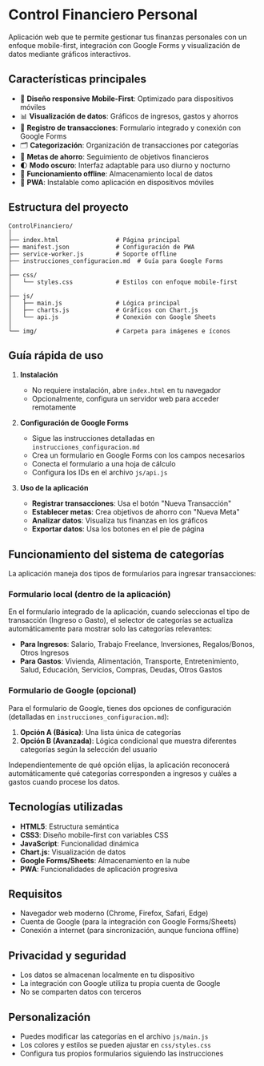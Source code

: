 # Control Financiero Personal

Aplicación web que te permite gestionar tus finanzas personales con un enfoque mobile-first, integración con Google Forms y visualización de datos mediante gráficos interactivos.

## Características principales

- 📱 **Diseño responsive Mobile-First**: Optimizado para dispositivos móviles
- 📊 **Visualización de datos**: Gráficos de ingresos, gastos y ahorros
- 📝 **Registro de transacciones**: Formulario integrado y conexión con Google Forms
- 🗂️ **Categorización**: Organización de transacciones por categorías
- 🎯 **Metas de ahorro**: Seguimiento de objetivos financieros
- 🌓 **Modo oscuro**: Interfaz adaptable para uso diurno y nocturno
- 📵 **Funcionamiento offline**: Almacenamiento local de datos
- 📱 **PWA**: Instalable como aplicación en dispositivos móviles

## Estructura del proyecto

```
ControlFinanciero/
│
├── index.html                # Página principal
├── manifest.json             # Configuración de PWA
├── service-worker.js         # Soporte offline
├── instrucciones_configuracion.md  # Guía para Google Forms
│
├── css/
│   └── styles.css            # Estilos con enfoque mobile-first
│
├── js/
│   ├── main.js               # Lógica principal
│   ├── charts.js             # Gráficos con Chart.js
│   └── api.js                # Conexión con Google Sheets
│
└── img/                      # Carpeta para imágenes e íconos
```

## Guía rápida de uso

1. **Instalación**

   - No requiere instalación, abre `index.html` en tu navegador
   - Opcionalmente, configura un servidor web para acceder remotamente

2. **Configuración de Google Forms**

   - Sigue las instrucciones detalladas en `instrucciones_configuracion.md`
   - Crea un formulario en Google Forms con los campos necesarios
   - Conecta el formulario a una hoja de cálculo
   - Configura los IDs en el archivo `js/api.js`

3. **Uso de la aplicación**
   - **Registrar transacciones**: Usa el botón "Nueva Transacción"
   - **Establecer metas**: Crea objetivos de ahorro con "Nueva Meta"
   - **Analizar datos**: Visualiza tus finanzas en los gráficos
   - **Exportar datos**: Usa los botones en el pie de página

## Funcionamiento del sistema de categorías

La aplicación maneja dos tipos de formularios para ingresar transacciones:

### Formulario local (dentro de la aplicación)

En el formulario integrado de la aplicación, cuando seleccionas el tipo de transacción (Ingreso o Gasto), el selector de categorías se actualiza automáticamente para mostrar solo las categorías relevantes:

- **Para Ingresos**: Salario, Trabajo Freelance, Inversiones, Regalos/Bonos, Otros Ingresos
- **Para Gastos**: Vivienda, Alimentación, Transporte, Entretenimiento, Salud, Educación, Servicios, Compras, Deudas, Otros Gastos

### Formulario de Google (opcional)

Para el formulario de Google, tienes dos opciones de configuración (detalladas en `instrucciones_configuracion.md`):

1. **Opción A (Básica)**: Una lista única de categorías
2. **Opción B (Avanzada)**: Lógica condicional que muestra diferentes categorías según la selección del usuario

Independientemente de qué opción elijas, la aplicación reconocerá automáticamente qué categorías corresponden a ingresos y cuáles a gastos cuando procese los datos.

## Tecnologías utilizadas

- **HTML5**: Estructura semántica
- **CSS3**: Diseño mobile-first con variables CSS
- **JavaScript**: Funcionalidad dinámica
- **Chart.js**: Visualización de datos
- **Google Forms/Sheets**: Almacenamiento en la nube
- **PWA**: Funcionalidades de aplicación progresiva

## Requisitos

- Navegador web moderno (Chrome, Firefox, Safari, Edge)
- Cuenta de Google (para la integración con Google Forms/Sheets)
- Conexión a internet (para sincronización, aunque funciona offline)

## Privacidad y seguridad

- Los datos se almacenan localmente en tu dispositivo
- La integración con Google utiliza tu propia cuenta de Google
- No se comparten datos con terceros

## Personalización

- Puedes modificar las categorías en el archivo `js/main.js`
- Los colores y estilos se pueden ajustar en `css/styles.css`
- Configura tus propios formularios siguiendo las instrucciones
